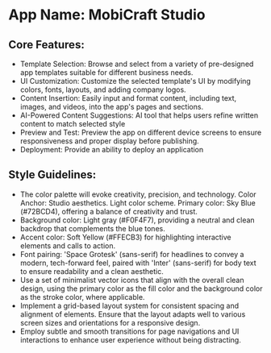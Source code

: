 # **App Name**: MobiCraft Studio

## Core Features:

- Template Selection: Browse and select from a variety of pre-designed app templates suitable for different business needs.
- UI Customization: Customize the selected template's UI by modifying colors, fonts, layouts, and adding company logos.
- Content Insertion: Easily input and format content, including text, images, and videos, into the app's pages and sections.
- AI-Powered Content Suggestions: AI tool that helps users refine written content to match selected style
- Preview and Test: Preview the app on different device screens to ensure responsiveness and proper display before publishing.
- Deployment: Provide an ability to deploy an application

## Style Guidelines:

- The color palette will evoke creativity, precision, and technology. Color Anchor: Studio aesthetics. Light color scheme. Primary color: Sky Blue (#72BCD4), offering a balance of creativity and trust.
- Background color: Light gray (#F0F4F7), providing a neutral and clean backdrop that complements the blue tones.
- Accent color: Soft Yellow (#FFECB3) for highlighting interactive elements and calls to action.
- Font pairing: 'Space Grotesk' (sans-serif) for headlines to convey a modern, tech-forward feel, paired with 'Inter' (sans-serif) for body text to ensure readability and a clean aesthetic.
- Use a set of minimalist vector icons that align with the overall clean design, using the primary color as the fill color and the background color as the stroke color, where applicable.
- Implement a grid-based layout system for consistent spacing and alignment of elements. Ensure that the layout adapts well to various screen sizes and orientations for a responsive design.
- Employ subtle and smooth transitions for page navigations and UI interactions to enhance user experience without being distracting.